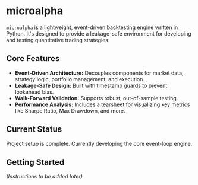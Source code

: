 # microalpha

`microalpha` is a lightweight, event-driven backtesting engine written in Python. It's designed to provide a leakage-safe environment for developing and testing quantitative trading strategies.

## Core Features

- **Event-Driven Architecture:** Decouples components for market data, strategy logic, portfolio management, and execution.
- **Leakage-Safe Design:** Built with timestamp guards to prevent lookahead bias.
- **Walk-Forward Validation:** Supports robust, out-of-sample testing.
- **Performance Analysis:** Includes a tearsheet for visualizing key metrics like Sharpe Ratio, Max Drawdown, and more.

## Current Status

Project setup is complete. Currently developing the core event-loop engine.

## Getting Started

*(Instructions to be added later)*